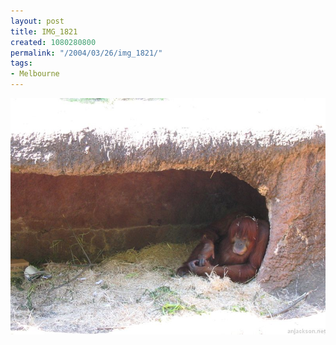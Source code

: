 ```yaml
---
layout: post
title: IMG_1821
created: 1080280800
permalink: "/2004/03/26/img_1821/"
tags:
- Melbourne
---
```


<img src="/image/images/img_1821-415.jpg"/>

